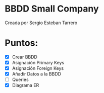 # BBDD Small Company

Creada por Sergio Esteban Tarrero

# Puntos:

- [X] Crear BBDD
- [X] Asignación Primary Keys
- [X] Asignación Foreign Keys
- [X] Añadir Datos a la BBDD
- [ ] Queries
- [X] Diagrama ER
